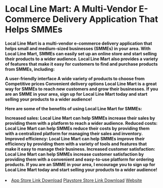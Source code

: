 <h1> Local Line Mart: A Multi-Vendor E-Commerce Delivery  Application That Helps SMMEs </h1>

<h4> <b>Local Line Mart is a multi-vendor e-commerce delivery  application</b> that helps small and medium-sized businesses (SMMEs) in your area. With Local Line Mart, SMMEs can easily set up an online store and start selling their products to a wider audience. Local Line Mart also provides a variety of features that make it easy for customers to find and purchase products from SMMEs, including:

A user-friendly interface
A wide variety of products to choose from
Competitive prices
Convenient delivery options
Local Line Mart is a great way for SMMEs to reach new customers and grow their businesses. If you are an SMME in your area, sign up for Local Line Mart today and start selling your products to a wider audience!

Here are some of the benefits of using Local Line Mart for SMMEs:

Increased sales: Local Line Mart can help SMMEs increase their sales by providing them with a platform to reach a wider audience.
Reduced costs: Local Line Mart can help SMMEs reduce their costs by providing them with a centralized platform for managing their sales and inventory.
Improved efficiency: Local Line Mart can help SMMEs improve their efficiency by providing them with a variety of tools and features that make it easy to manage their business.
Increased customer satisfaction: Local Line Mart can help SMMEs increase customer satisfaction by providing them with a convenient and easy-to-use platform for ordering products.
If you are an SMME in your area, I encourage you to sign up for Local Line Mart today and start selling your products to a wider audience!
</h4>

<li>
<a href="">App Store  Link Download</a>
<a href="">Playstore Store  Link Download</a>
<a href="">Website</a>
</li>